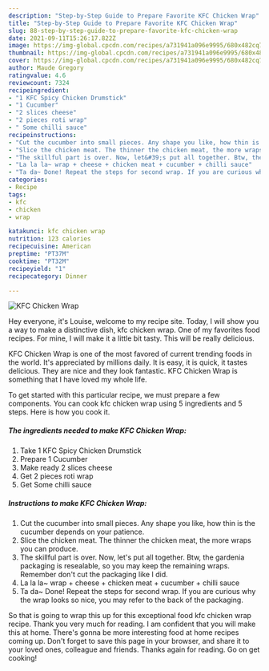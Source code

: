 ```yaml
---
description: "Step-by-Step Guide to Prepare Favorite KFC Chicken Wrap"
title: "Step-by-Step Guide to Prepare Favorite KFC Chicken Wrap"
slug: 88-step-by-step-guide-to-prepare-favorite-kfc-chicken-wrap
date: 2021-09-11T15:26:17.822Z
image: https://img-global.cpcdn.com/recipes/a731941a096e9995/680x482cq70/kfc-chicken-wrap-recipe-main-photo.jpg
thumbnail: https://img-global.cpcdn.com/recipes/a731941a096e9995/680x482cq70/kfc-chicken-wrap-recipe-main-photo.jpg
cover: https://img-global.cpcdn.com/recipes/a731941a096e9995/680x482cq70/kfc-chicken-wrap-recipe-main-photo.jpg
author: Maude Gregory
ratingvalue: 4.6
reviewcount: 7324
recipeingredient:
- "1 KFC Spicy Chicken Drumstick"
- "1 Cucumber"
- "2 slices cheese"
- "2 pieces roti wrap"
- " Some chilli sauce"
recipeinstructions:
- "Cut the cucumber into small pieces. Any shape you like, how thin is the cucumber depends on your patience."
- "Slice the chicken meat. The thinner the chicken meat, the more wraps you can produce."
- "The skillful part is over. Now, let&#39;s put all together. Btw, the gardenia packaging is resealable, so you may keep the remaining wraps. Remember don&#39;t cut the packaging like I did."
- "La la la~ wrap + cheese + chicken meat + cucumber + chilli sauce"
- "Ta da~ Done! Repeat the steps for second wrap. If you are curious why the wrap looks so nice, you may refer to the back of the packaging."
categories:
- Recipe
tags:
- kfc
- chicken
- wrap

katakunci: kfc chicken wrap 
nutrition: 123 calories
recipecuisine: American
preptime: "PT37M"
cooktime: "PT32M"
recipeyield: "1"
recipecategory: Dinner

---
```



![KFC Chicken Wrap](https://img-global.cpcdn.com/recipes/a731941a096e9995/680x482cq70/kfc-chicken-wrap-recipe-main-photo.jpg)

Hey everyone, it's Louise, welcome to my recipe site. Today, I will show you a way to make a distinctive dish, kfc chicken wrap. One of my favorites food recipes. For mine, I will make it a little bit tasty. This will be really delicious.

KFC Chicken Wrap is one of the most favored of current trending foods in the world. It's appreciated by millions daily. It is easy, it is quick, it tastes delicious. They are nice and they look fantastic. KFC Chicken Wrap is something that I have loved my whole life.




To get started with this particular recipe, we must prepare a few components. You can cook kfc chicken wrap using 5 ingredients and 5 steps. Here is how you cook it.

<!--inarticleads1-->

##### The ingredients needed to make KFC Chicken Wrap:

1. Take 1 KFC Spicy Chicken Drumstick
1. Prepare 1 Cucumber
1. Make ready 2 slices cheese
1. Get 2 pieces roti wrap
1. Get  Some chilli sauce




<!--inarticleads2-->

##### Instructions to make KFC Chicken Wrap:

1. Cut the cucumber into small pieces. Any shape you like, how thin is the cucumber depends on your patience.
1. Slice the chicken meat. The thinner the chicken meat, the more wraps you can produce.
1. The skillful part is over. Now, let&#39;s put all together. Btw, the gardenia packaging is resealable, so you may keep the remaining wraps. Remember don&#39;t cut the packaging like I did.
1. La la la~ wrap + cheese + chicken meat + cucumber + chilli sauce
1. Ta da~ Done! Repeat the steps for second wrap. If you are curious why the wrap looks so nice, you may refer to the back of the packaging.




So that is going to wrap this up for this exceptional food kfc chicken wrap recipe. Thank you very much for reading. I am confident that you will make this at home. There's gonna be more interesting food at home recipes coming up. Don't forget to save this page in your browser, and share it to your loved ones, colleague and friends. Thanks again for reading. Go on get cooking!
